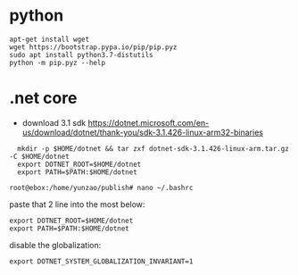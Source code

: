 # python
```
apt-get install wget
wget https://bootstrap.pypa.io/pip/pip.pyz
sudo apt install python3.7-distutils
python -m pip.pyz --help
```
# .net core
* download 3.1 sdk
  https://dotnet.microsoft.com/en-us/download/dotnet/thank-you/sdk-3.1.426-linux-arm32-binaries
```
  mkdir -p $HOME/dotnet && tar zxf dotnet-sdk-3.1.426-linux-arm.tar.gz -C $HOME/dotnet
  export DOTNET_ROOT=$HOME/dotnet
  export PATH=$PATH:$HOME/dotnet
```
```
root@ebox:/home/yunzao/publish# nano ~/.bashrc
```
paste that 2 line into the most below:
```
export DOTNET_ROOT=$HOME/dotnet
export PATH=$PATH:$HOME/dotnet

```
disable the globalization:
```
export DOTNET_SYSTEM_GLOBALIZATION_INVARIANT=1
```
